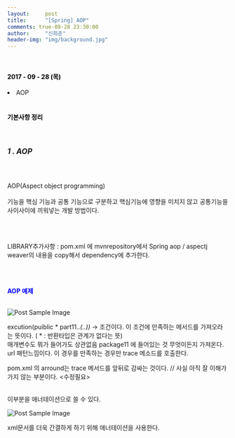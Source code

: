 ```yaml
---
layout:     post
title:      "[Spring] AOP"
comments: true-09-28 23:30:00
author:     "신희준"
header-img: "img/background.jpg"
---
```


<head>
 <meta property="og:type" content="website">
 <meta property="og:title" content="스프링 (STS) AOP(Aspect Oriented Programming) 관점지향 프로그래밍">
 <meta property="og:description" content="스프링 (STS) AOP(Aspect Oriented Programming) 관점지향 프로그래밍">
 <meta property="og:url" content="http://shj7242.github.io/2017/09/28/Spring2/">

 <meta name="twitter:card" content="summary">
  <meta name="twitter:title" content="스프링 (STS) AOP(Aspect Oriented Programming) 관점지향 프로그래밍">
  <meta name="twitter:description" content="스프링 (STS) AOP(Aspect Oriented Programming) 관점지향 프로그래밍">
  <meta name="FACEBOOK:domain" content="http://shj7242.github.io/2017/09/28/Spring2/">
  <meta name="facebook:card" content="summary">
   <meta name="facebook:title" content="스프링 (STS) AOP(Aspect Oriented Programming) 관점지향 프로그래밍">
   <meta name="facebook:description" content="스프링 (STS) AOP(Aspect Oriented Programming) 관점지향 프로그래밍">
   <meta name="facebook:domain" content="http://shj7242.github.io/2017/09/28/Spring2/">


 </head>


<br>
<H4 style ="font-weight:bold; color : black">2017 - 09 - 28 (목)</H4>
<li>AOP</li>


<br>
<H4 style ="font-weight:bold; color:black;">기본사항 정리</H4>
<br>

<h5 style = "font-size: 17px; font-weight : bold;">1 . AOP</h5>
<br>
<p>
AOP(Aspect object programming)
<br><br>
기능을 핵심 기능과 공통 기능으로 구분하고 핵심기능에 영향을 미치지 않고 공통기능을 사이사이에 끼워넣는 개발 방법이다.

<br><br>

LIBRARY추가사항 : pom.xml 에 mvnrepository에서 Spring aop / aspectj weaver의 내용을 copy해서 dependency에 추가한다.

<br><br>

<B STYLE = "COLOR:BLUE">AOP 예제</B>
<BR><BR>

<img src="{{ site.baseurl }}/img/aopbean.JPG" alt="Post Sample Image">

excution(puiblic * part11..*(..))* -> 조건이다. 이 조건에 만족하는 메서드를 가져오라는 뜻이다. ( * : 반환타입은 관계가 없다는 뜻)
<br>
매개변수도 뭐가 들어가도 상관없음 package11 에 들어있는 것 무엇이든지 가져온다. url 패턴느낌이다. 이 경우를 만족하는 경우만 trace 메소드를 호출한다.

pom.xml 의 arround는 trace 메서드를 앞뒤로 감싸는 것이다. // 사실 아직 잘 이해가 가지 않는 부분이다. <수정필요>
<br><br>

이부분을 애너테이션으로 쓸 수 있다.


<img src="{{ site.baseurl }}/img/aopanno.JPG" alt="Post Sample Image">

<br>

<p>
xml문서를 더욱 간결하게 하기 위해 애너테이션을 사용한다.

</p>
